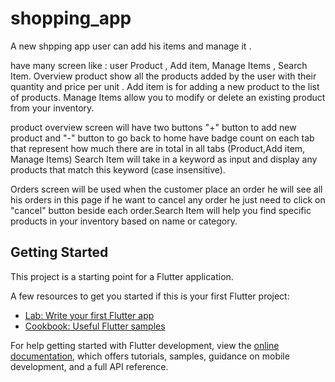 # shopping_app

A new shpping app  user can add his items and manage it  .


have many screen  like : user Product   , Add item, Manage Items , Search Item.
Overview product show all the products added by the user with their quantity and price per unit .
Add item is for adding a new product to the list of products.
Manage Items allow you to modify or delete an existing product from your inventory.

product overview screen  will have two buttons "+" button to add new product and "-" button to go back to home
have badge count  on each tab that represent how much there are in total in all tabs (Product,Add item, Manage Items)
Search Item will take in a keyword as input and display any products that match this keyword (case insensitive).

Orders screen  will be used when the customer place an order he will see all his orders in this page if he want to cancel any order he just need to click on "cancel" button beside each order.Search Item will help you find specific products in your inventory based on name or category.


## Getting Started

This project is a starting point for a Flutter application.

A few resources to get you started if this is your first Flutter project:

- [Lab: Write your first Flutter app](https://docs.flutter.dev/get-started/codelab)
- [Cookbook: Useful Flutter samples](https://docs.flutter.dev/cookbook)

For help getting started with Flutter development, view the
[online documentation](https://docs.flutter.dev/), which offers tutorials,
samples, guidance on mobile development, and a full API reference.
